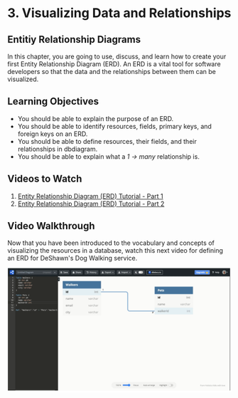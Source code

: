 # 3. Visualizing Data and Relationships

## Entitiy Relationship Diagrams

In this chapter, you are going to use, discuss, and learn how to create your first Entity Relationship Diagram (ERD). An ERD is a vital tool for software developers so that the data and the relationships between them can be visualized.

## Learning Objectives

* You should be able to explain the purpose of an ERD.
* You should be able to identify resources, fields, primary keys, and foreign keys on an ERD.
* You should be able to define resources, their fields, and their relationships in dbdiagram.
* You should be able to explain what a _1 -> many_ relationship is.

## Videos to Watch

1. [Entity Relationship Diagram (ERD) Tutorial - Part 1](https://www.youtube.com/watch?v=QpdhBUYk7Kk)
1. [Entity Relationship Diagram (ERD) Tutorial - Part 2](https://www.youtube.com/watch?v=-CuY5ADwn24)


## Video Walkthrough

Now that you have been introduced to the vocabulary and concepts of visualizing the resources in a database, watch this next video for defining an ERD for DeShawn's Dog Walking service.

[<img src="./images/deshawn-erd-video.png" width="800px" />](https://vimeo.com/520416989)